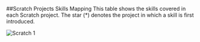 ##Scratch Projects Skills Mapping
This table shows the skills covered in each Scratch project. The star (*) denotes the project in which a skill is first introduced.

![Scratch 1](images/scratch1map.png)

